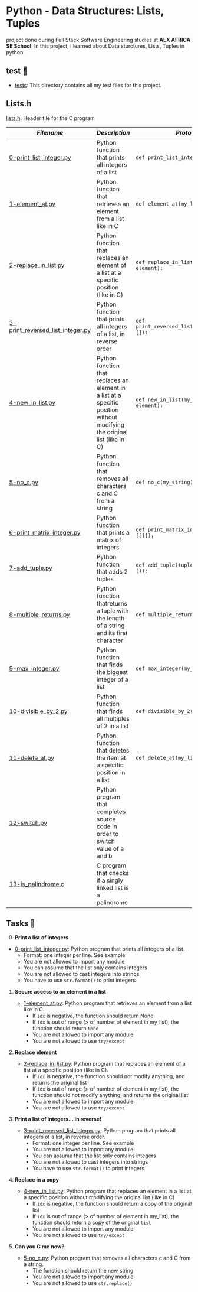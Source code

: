 # Python - Data Structures: Lists, Tuples

project done during Full Stack Software Engineering studies at **ALX AFRICA SE School**. In this project, I learned about Data sturctures, Lists, Tuples in python

## test 📁

- [tests](./tests/): This directory contains all my test files for this project.

## Lists.h

[lists.h](./lists.h): Header file for the C program

| _Filename_                                                             | _Description_                                                                                                             | _Prototype_                                    |
| ---------------------------------------------------------------------- | ------------------------------------------------------------------------------------------------------------------------- | ---------------------------------------------- |
| [0-print_list_integer.py](./0-print_list_integer.py)                   | Python function that prints all integers of a list                                                                        | `def print_list_integer(my_list=[]):`          |
| [1-element_at.py](./1-element_at.py)                                   | Python function that retrieves an element from a list like in C                                                           | `def element_at(my_list, idx):`                |
| [2-replace_in_list.py](./2-replace_in_list.py)                         | Python function that replaces an element of a list at a specific position (like in C)                                     | `def replace_in_list(my_list, idx, element):`  |
| [3-print_reversed_list_integer.py](./3-print_reversed_list_integer.py) | Python function that prints all integers of a list, in reverse order                                                      | `def print_reversed_list_integer(my_list=[]):` |
| [4-new_in_list.py](./4-new_in_list.py)                                 | Python function that replaces an element in a list at a specific position without modifying the original list (like in C) | `def new_in_list(my_list, idx, element):`      |
| [5-no_c.py](./5-no_c.py)                                               | Python function that removes all characters c and C from a string                                                         | `def no_c(my_string):`                         |
| [6-print_matrix_integer.py](./6-print_matrix_integer.py)               | Python function that prints a matrix of integers                                                                          | `def print_matrix_integer(matrix=[[]]):`       |
| [7-add_tuple.py](./7-add_tuple.py)                                     | Python function that adds 2 tuples                                                                                        | `def add_tuple(tuple_a=(), tuple_b=()):`       |
| [8-multiple_returns.py](./8-multiple_returns.py)                       | Python function thatreturns a tuple with the length of a string and its first character                                   | `def multiple_returns(sentence):`              |
| [9-max_integer.py](./9-max_integer.py)                                 | Python function that finds the biggest integer of a list                                                                  | `def max_integer(my_list=[]):`                 |
| [10-divisible_by_2.py](./10-divisible_by_2.py)                         | Python function that finds all multiples of 2 in a list                                                                   | `def divisible_by_2(my_list=[]):`              |
| [11-delete_at.py](./11-delete_at.py)                                   | Python function that deletes the item at a specific position in a list                                                    | `def delete_at(my_list=[], idx=0):`            |
| [12-switch.py](./12-switch.py)                                         | Python program that completes source code in order to switch value of a and b                                             |
| [13-is_palindrome.c](./13-is_palindrome.c)                             | C program that checks if a singly linked list is a palindrome                                                             |

## Tasks 🛅


0. **Print a list of integers**

  - [0-print_list_integer.py](./0-print_list_integer.py): Python program that prints all integers of a list.
    - Format: one integer per line. See example
    - You are not allowed to import any module
    - You can assume that the list only contains integers
    - You are not allowed to cast integers into strings
    - You have to use `str.format()` to print integers

1. **Secure access to an element in a list**

   - [1-element_at.py](./1-element_at.py): Python program that retrieves an element from a list like in C.
     - If `idx` is negative, the function should return None
     - If `idx` is out of range (> of number of element in my_list), the function should return `None`
     - You are not allowed to import any module
     - You are not allowed to use `try/except`

2. **Replace element**

   - [2-replace_in_list.py](./2-replace_in_list.py): Python program that replaces an element of a list at a specific position (like in C).
     - If `idx` is negative, the function should not modify anything, and returns the original list
     - If `idx` is out of range (> of number of element in my_list), the function should not modify anything, and returns the original list
     - You are not allowed to import any module
     - You are not allowed to use `try/except`

3. **Print a list of integers... in reverse!**

   - [3-print_reversed_list_integer.py](3-print_reversed_list_integer.py): Python program that prints all integers of a list, in reverse order.
     - Format: one integer per line. See example
     - You are not allowed to import any module
     - You can assume that the list only contains integers
     - You are not allowed to cast integers into strings
     - You have to use `str.format()` to print integers

4. **Replace in a copy**

   - [4-new_in_list.py](4-new_in_list.py): Python program that replaces an element in a list at a specific position without modifying the original list (like in C)
     - If `idx` is negative, the function should return a copy of the original list
     - If `idx` is out of range (> of number of element in my_list), the function should return a copy of the original `list`
     - You are not allowed to import any module
     - You are not allowed to use `try/except`

5. **Can you C me now?**
   - [5-no_c.py](5-no_c.py): Python program that removes all characters c and C from a string.
     - The function should return the new string
     - You are not allowed to import any module
     - You are not allowed to use `str.replace()`
